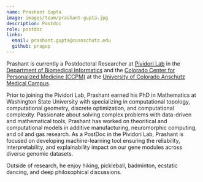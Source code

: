 ```yaml
---
name: Prashant Gupta
image: images/team/prashant-gupta.jpg
description: Postdoc
role: postdoc
links:
  email: prashant.gupta@cuanschutz.edu
  github: pragup
---
```


Prashant is currently a Postdoctoral Researcher at [Pividori Lab](/) in the [Department of Biomedical Informatics](https://medschool.cuanschutz.edu/dbmi) and the [Colorado Center for Personalized Medicine (CCPM)](https://medschool.cuanschutz.edu/ccpm) at the [University of Colorado Anschutz Medical Campus](https://www.cuanschutz.edu/).

Prior to joining the Pividori Lab, Prashant earned his PhD in Mathematics at Washington State University with specializing in computational topology, computational geometry, discrete optimization, and computational complexity. Passionate about solving complex problems with data-driven and mathematical tools, Prashant has worked on theoritical and computational models in additive manufacturing, neuromorphic computing, and oil and gas research. 
As a PostDoc in the Pividori Lab, Prashant is focused on developing machine-learning tool ensuring the reliability, interpretability, and explainability impact on our gene modules across diverse genomic datasets.

Outside of research, he enjoy hiking, pickleball, badminton, ecstatic dancing, and deep philosophical discussions.

